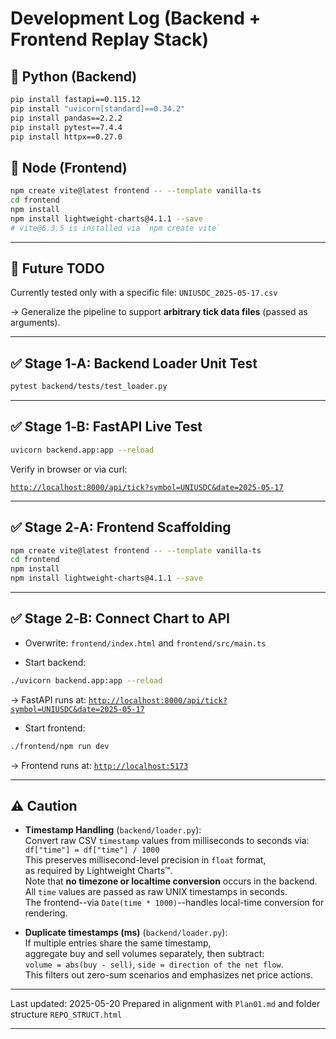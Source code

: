 # Development Log (Backend + Frontend Replay Stack)

## 🐍 Python (Backend)

```bash
pip install fastapi==0.115.12
pip install "uvicorn[standard]==0.34.2"
pip install pandas==2.2.2
pip install pytest==7.4.4
pip install httpx==0.27.0
````

## 🧩 Node (Frontend)

```bash
npm create vite@latest frontend -- --template vanilla-ts
cd frontend
npm install
npm install lightweight-charts@4.1.1 --save
# vite@6.3.5 is installed via `npm create vite`
```

---

## 🔧 Future TODO

Currently tested only with a specific file:
`UNIUSDC_2025-05-17.csv`

→ Generalize the pipeline to support **arbitrary tick data files** (passed as arguments).

---

## ✅ Stage 1‑A: Backend Loader Unit Test

```bash
pytest backend/tests/test_loader.py
```

---

## ✅ Stage 1‑B: FastAPI Live Test

```bash
uvicorn backend.app:app --reload
```

Verify in browser or via curl:

[`http://localhost:8000/api/tick?symbol=UNIUSDC&date=2025-05-17`](http://localhost:8000/api/tick?symbol=UNIUSDC&date=2025-05-17)


---

## ✅ Stage 2‑A: Frontend Scaffolding

```bash
npm create vite@latest frontend -- --template vanilla-ts
cd frontend
npm install
npm install lightweight-charts@4.1.1 --save
```

---

## ✅ Stage 2‑B: Connect Chart to API

* Overwrite:
  `frontend/index.html` and `frontend/src/main.ts`

* Start backend:

```bash
./uvicorn backend.app:app --reload
```

→ FastAPI runs at:
[`http://localhost:8000/api/tick?symbol=UNIUSDC&date=2025-05-17`](http://localhost:8000/api/tick?symbol=UNIUSDC&date=2025-05-17)

* Start frontend:

```bash
./frontend/npm run dev
```

→ Frontend runs at:
[`http://localhost:5173`](http://localhost:5173)

---

## ⚠️ Caution

- **Timestamp Handling** (`backend/loader.py`):  
  Convert raw CSV `timestamp` values from milliseconds to seconds via:  
  `df["time"] = df["time"] / 1000`  
  This preserves millisecond-level precision in `float` format,  
  as required by Lightweight Charts™.  
  Note that **no timezone or localtime conversion** occurs in the backend.  
  All `time` values are passed as raw UNIX timestamps in seconds.  
  The frontend--via `Date(time * 1000)`--handles local-time conversion for rendering.


- **Duplicate timestamps (ms)** (`backend/loader.py`):  
  If multiple entries share the same timestamp,  
  aggregate buy and sell volumes separately, then subtract:  
  `volume = abs(buy - sell)`, `side = direction of the net flow`.  
  This filters out zero-sum scenarios and emphasizes net price actions.


---

Last updated: 2025-05-20
Prepared in alignment with `Plan01.md` and folder structure `REPO_STRUCT.html`


---
